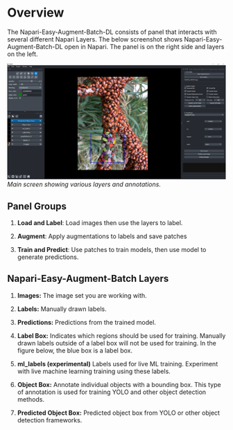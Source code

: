 # Overview

The Napari-Easy-Augment-Batch-DL consists of panel that interacts with several different Napari Layers.  The below screenshot shows Napari-Easy-Augment-Batch-DL open in Napari.  The panel is on the right side and layers on the left. 

![Main Screen](images/main_screen_shot.png)
*Main screen showing various layers and annotations.*
## Panel Groups

 1. **Load and Label**: Load images then use the layers to label.

 2. **Augment**:  Apply augmentations to labels and save patches

 3. **Train and Predict**: Use patches to train models, then use model to generate predictions. 

## Napari-Easy-Augment-Batch Layers

 1. **Images:** The image set you are working with.

 2. **Labels:** Manually drawn labels.

 3. **Predictions:** Predictions from the trained model.

 4. **Label Box:** Indicates which regions should be used for training. Manually drawn labels outside of a label box will not be used for training. In the figure below, the blue box is a label box.

 5. **ml_labels (experimental)** Labels used for live ML training. Experiment with live machine learning training using these labels.

 6. **Object Box:** Annotate individual objects with a bounding box. This type of annotation is used for training YOLO and other object detection methods.

 7. **Predicted Object Box:** Predicted object box from YOLO or other object detection frameworks.
